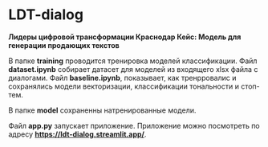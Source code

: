 # LDT-dialog
**Лидеры цифровой трансформации Краснодар Кейс: Модель для генерации продающих текстов**

В папке **training** проводится тренировка моделей классификации. Файл **dataset.ipynb** собирает датасет для моделей из входящего xlsx файла с диалогами.
Файл **baseline.ipynb**, показывает, как тренрровалис и сохранялись модели векторизации, классификации тональности и стоп-тем.

В папке **model** сохраненны натренированные модели.


Файл **app.py** запускает приложение. Приложение можно посмотреть по адресу **https://ldt-dialog.streamlit.app/**. 

